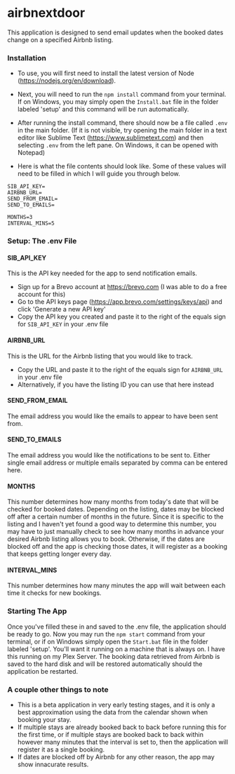 # airbnextdoor

This application is designed to send email updates when the booked dates change on a specified Airbnb listing.

### Installation

- To use, you will first need to install the latest version of Node (https://nodejs.org/en/download).

- Next, you will need to run the `npm install` command from your terminal. If on Windows, you may simply open the `Install.bat` file in the folder labeled 'setup' and this command will be run automatically.

- After running the install command, there should now be a file called `.env` in the main folder. (If it is not visible, try opening the main folder in a text editor like Sublime Text (https://www.sublimetext.com) and then selecting `.env` from the left pane. On Windows, it can be opened with Notepad)

- Here is what the file contents should look like. Some of these values will need to be filled in which I will guide you through below.

```
SIB_API_KEY=
AIRBNB_URL=
SEND_FROM_EMAIL=
SEND_TO_EMAILS=

MONTHS=3
INTERVAL_MINS=5
```

### Setup: The .env File

#### SIB_API_KEY

This is the API key needed for the app to send notification emails.

- Sign up for a Brevo account at https://brevo.com (I was able to do a free account for this)
- Go to the API keys page (https://app.brevo.com/settings/keys/api) and click 'Generate a new API key'
- Copy the API key you created and paste it to the right of the equals sign for `SIB_API_KEY` in your .env file

#### AIRBNB_URL

This is the URL for the Airbnb listing that you would like to track.

- Copy the URL and paste it to the right of the equals sign for `AIRBNB_URL` in your .env file
- Alternatively, if you have the listing ID you can use that here instead

#### SEND_FROM_EMAIL

The email address you would like the emails to appear to have been sent from.

#### SEND_TO_EMAILS

The email address you would like the notifications to be sent to. Either single email address or multiple emails separated by comma can be entered here.

#### MONTHS

This number determines how many months from today's date that will be checked for booked dates. Depending on the listing, dates may be blocked off after a certain number of months in the future. Since it is specific to the listing and I haven't yet found a good way to determine this number, you may have to just manually check to see how many months in advance your desired Airbnb listing allows you to book. Otherwise, if the dates are blocked off and the app is checking those dates, it will register as a booking that keeps getting longer every day.

#### INTERVAL_MINS

This number determines how many minutes the app will wait between each time it checks for new bookings.

### Starting The App

Once you've filled these in and saved to the .env file, the application should be ready to go. Now you may run the `npm start` command from your terminal, or if on Windows simply open the `Start.bat` file in the folder labeled 'setup'. You'll want it running on a machine that is always on. I have this running on my Plex Server. The booking data retrieved from Airbnb is saved to the hard disk and will be restored automatically should the application be restarted.

### A couple other things to note

- This is a beta application in very early testing stages, and it is only a best approximation using the data from the calendar shown when booking your stay.
- If multiple stays are already booked back to back before running this for the first time, or if multiple stays are booked back to back within however many minutes that the interval is set to, then the application will register it as a single booking.
- If dates are blocked off by Airbnb for any other reason, the app may show innacurate results.
